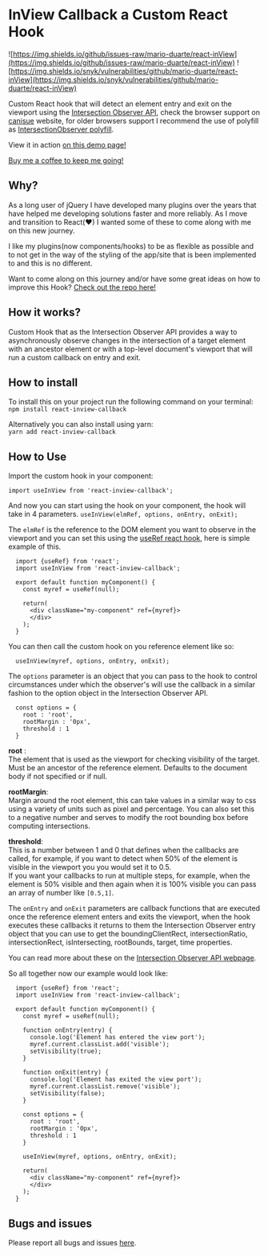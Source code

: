 # InView Callback a Custom React Hook 

![https://img.shields.io/github/issues-raw/mario-duarte/react-inView](https://img.shields.io/github/issues-raw/mario-duarte/react-inView) ![https://img.shields.io/snyk/vulnerabilities/github/mario-duarte/react-inView](https://img.shields.io/snyk/vulnerabilities/github/mario-duarte/react-inView)

Custom React hook that will detect an element entry and exit on the viewport using the [Intersection Observer API](https://developer.mozilla.org/en-US/docs/Web/API/Intersection_Observer_API),  check the browser support on [canisue](https://caniuse.com/?search=IntersectionObserver) website, for older browsers support I recommend the use of polyfill as [IntersectionObserver polyfill](https://www.npmjs.com/package/intersection-observer). 

View it in action [on this demo page!]()<br/>

[Buy me a coffee to keep me going!](https://www.paypal.com/paypalme/MarioDuarte/2)

## Why?

As a long user of jQuery I have developed many plugins over the years that have helped me developing solutions faster and more reliably. As I move and transition to React(♥) I wanted some of these to come along with me on this new journey.

I like my plugins(now components/hooks) to be as flexible as possible and to not get in the way of the styling of the app/site that is been implemented to and this is no different.

Want to come along on this journey and/or have some great ideas on how to improve this Hook? [Check out the repo here!](https://github.com/Mario-Duarte/react-inView)

## How it works?

Custom Hook that as the Intersection Observer API provides a way to asynchronously observe changes in the intersection of a target element with an ancestor element or with a top-level document's viewport that will run a custom callback on entry and exit.

## How to install

To install this on your project run the following command on your terminal:<br/>
`npm install react-inview-callback`

Alternatively you can also install using yarn:<br/>
`yarn add react-inview-callback`

## How to Use

Import the custom hook in your component:

```(javascript)
import useInView from 'react-inview-callback';
```

And now you can start using the hook on your component, the hook will take in 4 parameters.
```useInView(elmRef, options, onEntry, onExit);```

The `elmRef` is the reference to the DOM element you want to observe in the viewport and you can set this using the [useRef react hook](https://reactjs.org/docs/hooks-reference.html#useref), here is simple example of this.

```(javascript)
  import {useRef} from 'react';
  import useInView from 'react-inview-callback';

  export default function myComponent() {
    const myref = useRef(null);

    return(
      <div className="my-component" ref={myref}>
      </div>
    );
  }
```

You can then call the custom hook on you reference element like so:<br/>
```(javascript)
  useInView(myref, options, onEntry, onExit);
```

The `options` parameter is an object that you can pass to the hook to control circumstances under which the observer's will use the callback in a similar fashion to the option object in the Intersection Observer API.

```(javascript)
  const options = {
    root : 'root',
    rootMargin : '0px',
    threshold : 1
  }
```

__root__ :<br/>
The element that is used as the viewport for checking visibility of the target. Must be an ancestor of the reference element. Defaults to the document body if not specified or if null.

__rootMargin__:<br/>
Margin around the root element, this can take values in a similar way to css using a variety of units such as pixel and percentage. You can also set this to a negative number and serves to modify the root bounding box before computing intersections.

__threshold__:<br/>
This is a number between 1 and 0 that defines when the callbacks are called, for example, if you want to detect when 50% of the element is visible in the viewport you you would set it to 0.5.<br/>
If you want your callbacks to run at multiple steps, for example, when the element is 50% visible and then again when it is 100% visible you can pass an array of number like `[0.5,1]`.

The `onEntry` and `onExit` parameters are callback functions that are executed once the reference element enters and exits the viewport, when the hook executes these callbacks it returns to them the Intersection Observer entry object that you can use to get the boundingClientRect, intersectionRatio, intersectionRect, isIntersecting, rootBounds, target, time properties.

You can read more about these on the [Intersection Observer API webpage](https://developer.mozilla.org/en-US/docs/Web/API/Intersection_Observer_API).

So all together now our example would look like:<br/>
```(javascript)
  import {useRef} from 'react';
  import useInView from 'react-inview-callback';

  export default function myComponent() {
    const myref = useRef(null);

    function onEntry(entry) {
      console.log('Element has entered the view port');
      myref.current.classList.add('visible');
      setVisibility(true);
    }

    function onExit(entry) {
      console.log('Element has exited the view port');
      myref.current.classList.remove('visible');
      setVisibility(false);
    }

    const options = {
      root : 'root',
      rootMargin : '0px',
      threshold : 1
    }

    useInView(myref, options, onEntry, onExit);

    return(
      <div className="my-component" ref={myref}>
      </div>
    );
  }
```

## Bugs and issues

Please report all bugs and issues [here](https://github.com/Mario-Duarte/react-inView/issues).
